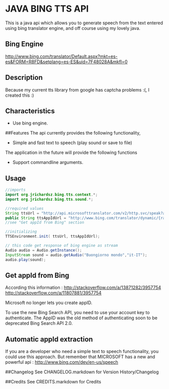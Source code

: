 # JAVA BING TTS API

This is a  java api which allows you to generate speech from the text entered using bing translator engine, and off course using my lovely java.

## Bing Engine
http://www.bing.com/translator/Default.aspx?mkt=es-es&FORM=R8FD&setplang=es-ES&uid=7F48028A&mkfl=0

## Description

Because my current tts library from google has captcha problems :(, I created this :)

## Characteristics

  * Use bing engine.

##Features
The api currently provides the following functionality,

  * Simple and fast text to speech (play sound or save to file)
  
The application in the future will provide the following functions

   * Support commandline arguments.

## Usage


```java
//imports
import org.jrichardsz.bing.tts.context.*;
import org.jrichardsz.bing.tts.sound.*;

//required values
String ttsUrl = "http://api.microsofttranslator.com/v2/http.svc/speak?appId={appId}&language={languaje}&format=audio/mp3&options=MinSize|male&text={text}";
public String ttsAppIdUrl = "http://www.bing.com/translator/dynamic/{random_number}/js/LandingPage.js";	
//see "Get appId from Bing" section

//initializing
TTSEnvironment.init( ttsUrl, ttsAppIdUrl);

// this code get response of bing engine as stream
Audio audio = Audio.getInstance();
InputStream sound = audio.getAudio("Buongiorno mondo","it-IT");
audio.play(sound);

```

## Get appId from Bing
According this information : 
http://stackoverflow.com/a/13871282/3957754
http://stackoverflow.com/a/11807881/3957754

Microsoft no longer lets you create appID.

To use the new Bing Search API, you need to use your account key to authenticate. The AppID was the old method of authenticating soon to be deprecated Bing Search API 2.0. 

## Automatic appId extraction
If you are a developer who need a simple text to speech functionality, you could use this approach. But remember that MICROSOFT has a new and powerful api : http://www.bing.com/dev/en-us/speech

##Changelog
See CHANGELOG.markdown for Version History/Changelog

##Credits
See CREDITS.markdown for Credits
